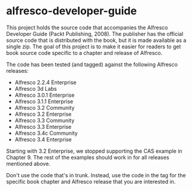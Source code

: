 # alfresco-developer-guide
This project holds the source code that accompanies the Alfresco Developer Guide (Packt Publishing, 2008). The publisher has the official source code that is distributed with the book, but it is made available as a single zip. The goal of this project is to make it easier for readers to get book source code specific to a chapter and release of Alfresco.

The code has been tested (and tagged) against the following Alfresco releases:

* Alfresco 2.2.4 Enterprise
* Alfresco 3d Labs
* Alfresco 3.0.1 Enterprise
* Alfresco 3.1.1 Enterprise
* Alfresco 3.2 Community
* Alfresco 3.2 Enterprise
* Alfresco 3.3 Community
* Alfresco 3.3 Enterprise
* Alfresco 3.4c Community
* Alfresco 3.4 Enterprise 

Starting with 3.2 Enterprise, we stopped supporting the CAS example in Chapter 9. The rest of the examples should work in for all releases mentioned above.

Don't use the code that's in trunk. Instead, use the code in the tag for the specific book chapter and Alfresco release that you are interested in.
